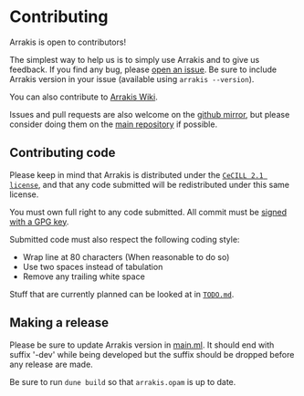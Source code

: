 # Contributing

Arrakis is open to contributors!

The simplest way to help us is to simply use Arrakis and to give us feedback.
If you find any bug, please [open an issue](https://codeberg.org/Arrakis/arrakis/issues).
Be sure to include Arrakis version in your issue (available using `arrakis --version`).

You can also contribute to [Arrakis Wiki](https://codeberg.org/Arrakis/arrakis/wiki).

Issues and pull requests are also welcome on the [github mirror](https://github.com/valoran-M/Arrakis),
but please consider doing them on the [main repository](https://codeberg.org/arrakis/arrakis)
if possible.

## Contributing code

Please keep in mind that Arrakis is distributed under the [`CeCILL 2.1 license`](./LICENSE),
and that any code submitted will be redistributed under this same license.

You must own full right to any code submitted.
All commit must be [signed with a GPG key](https://docs.codeberg.org/security/gpg-key/).

Submitted code must also respect the following coding style:
* Wrap line at 80 characters (When reasonable to do so)
* Use two spaces instead of tabulation
* Remove any trailing white space

Stuff that are currently planned can be looked at in [`TODO.md`](./TODO.md).

## Making a release

Please be sure to update Arrakis version in [main.ml](./arrakis/bin/main.ml).
It should end with suffix '-dev' while being developed but the suffix should be
dropped before any release are made.

Be sure to run `dune build` so that `arrakis.opam` is up to date.

